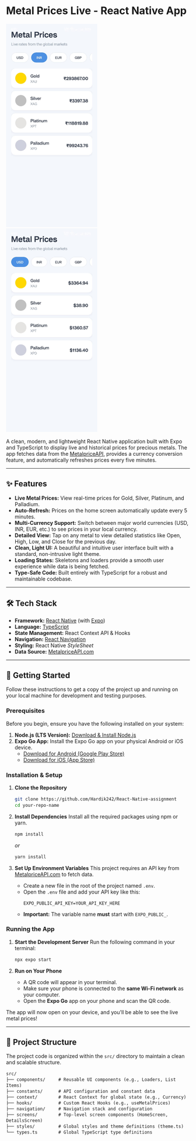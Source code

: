 # Metal Prices Live - React Native App

<img src="screenshot/screenshot1.jpg" alt="Demo of app" width="250" style="margin-right: 1rem;"/>&emsp;<img src="screenshot/screenshot2.jpg" alt="Demo of app" width="250"/>


A clean, modern, and lightweight React Native application built with Expo and TypeScript to display live and historical prices for precious metals. The app fetches data from the [MetalpriceAPI](https://metalpriceapi.com/), provides a currency conversion feature, and automatically refreshes prices every five minutes.

---

## ✨ Features

-   **Live Metal Prices:** View real-time prices for Gold, Silver, Platinum, and Palladium.
-   **Auto-Refresh:** Prices on the home screen automatically update every 5 minutes.
-   **Multi-Currency Support:** Switch between major world currencies (USD, INR, EUR, etc.) to see prices in your local currency.
-   **Detailed View:** Tap on any metal to view detailed statistics like Open, High, Low, and Close for the previous day.
-   **Clean, Light UI:** A beautiful and intuitive user interface built with a standard, non-intrusive light theme.
-   **Loading States:** Skeletons and loaders provide a smooth user experience while data is being fetched.
-   **Type-Safe Code:** Built entirely with TypeScript for a robust and maintainable codebase.

---

## 🛠️ Tech Stack

-   **Framework:** [React Native](https://reactnative.dev/) (with [Expo](https://expo.dev/))
-   **Language:** [TypeScript](https://www.typescriptlang.org/)
-   **State Management:** React Context API & Hooks
-   **Navigation:** [React Navigation](https://reactnavigation.org/)
-   **Styling:** React Native _StyleSheet_
-   **Data Source:** [MetalpriceAPI.com](https://metalpriceapi.com/)

---

## 🚀 Getting Started

Follow these instructions to get a copy of the project up and running on your local machine for development and testing purposes.

### Prerequisites

Before you begin, ensure you have the following installed on your system:

1.  **Node.js (LTS Version):** [Download & Install Node.js](https://nodejs.org/)
2.  **Expo Go App:** Install the Expo Go app on your physical Android or iOS device.
    -   [Download for Android (Google Play Store)](https://play.google.com/store/apps/details?id=host.exp.exponent)
    -   [Download for iOS (App Store)](https://apps.apple.com/us/app/expo-go/id982107779)

### Installation & Setup

1.  **Clone the Repository**

    ```bash
    git clone https://github.com/Hardik242/React-Native-assignment
    cd your-repo-name
    ```

2.  **Install Dependencies**
    Install all the required packages using npm or yarn.

    ```bash
    npm install
    ```

    _or_

    ```bash
    yarn install
    ```

3.  **Set Up Environment Variables**
    This project requires an API key from [MetalpriceAPI.com](https://metalpriceapi.com/) to fetch data.

    -   Create a new file in the root of the project named `.env`.
    -   Open the `.env` file and add your API key like this:
        ```
        EXPO_PUBLIC_API_KEY=YOUR_API_KEY_HERE
        ```
    -   **Important:** The variable name **must** start with `EXPO_PUBLIC_`.

### Running the App

1.  **Start the Development Server**
    Run the following command in your terminal:

    ```bash
    npx expo start
    ```

2.  **Run on Your Phone**
    -   A QR code will appear in your terminal.
    -   Make sure your phone is connected to the **same Wi-Fi network** as your computer.
    -   Open the **Expo Go** app on your phone and scan the QR code.

The app will now open on your device, and you'll be able to see the live metal prices!

---

## 📁 Project Structure

The project code is organized within the `src/` directory to maintain a clean and scalable structure.

```
src/
├── components/     # Reusable UI components (e.g., Loaders, List Items)
├── constants/      # API configuration and constant data
├── context/        # React Context for global state (e.g., Currency)
├── hooks/          # Custom React Hooks (e.g., useMetalPrices)
├── navigation/     # Navigation stack and configuration
├── screens/        # Top-level screen components (HomeScreen, DetailsScreen)
├── styles/         # Global styles and theme definitions (theme.ts)
└── types.ts        # Global TypeScript type definitions
```
